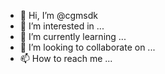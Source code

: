 - 👋 Hi, I’m @cgmsdk
- 👀 I’m interested in ...
- 🌱 I’m currently learning ...
- 💞️ I’m looking to collaborate on ...
- 📫 How to reach me ...

<!---
cgmsdk/cgmsdk is a ✨ special ✨ repository because its `README.md` (this file) appears on your GitHub profile.
You can click the Preview link to take a look at your changes.
--->
